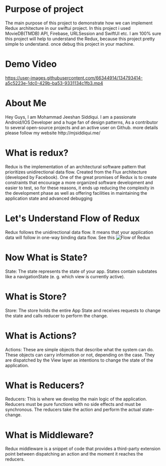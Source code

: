 # Purpose of project
The main purpose of this project to demonstrate how we can implement Redux architecture in our swiftui project. In this project i used MovieDB(TMDB) API, Firebase, URLSession and SwiftUI etc. I am 100% sure this project will help to understand the Redux, because this project pretty simple to understand. once debug this project in your machine.

# Demo Video
https://user-images.githubusercontent.com/66344914/134793414-a5c5223e-1dc0-429b-ba53-9331134c1fb3.mp4

# About Me
<p>Hey Guys, I am Mohammad Jeeshan Siddiqui. I am a passionate Android/IOS Developer and a huge fan of design patterns, As a contributor to several open-source projects and an active user on Github. more details please follow my website http://mjsiddiqui.me/</p>

# What is redux?
Redux is the implementation of an architectural software pattern that prioritizes unidirectional data flow. Created from the Flux architecture (developed by Facebook). One of the great promises of Redux is to create constraints that encourage a more organized software development and easier to test, so for these reasons, it ends up reducing the complexity in the development phase as well as offering facilities in maintaining the application state and advanced debugging

# Let's Understand Flow of Redux
Redux follows the unidirectional data flow. It means that your application data will follow in one-way binding data flow. See this 
![Flow of Redux](https://user-images.githubusercontent.com/66344914/134794011-e505cf21-8008-484d-8b4e-564a32a9f7cc.gif)

# Now What is State?
State: The state represents the state of your app. States contain substates like a navigationState (e. g. which view is currently active).
# What is Store?
Store: The store holds the entire App State and receives requests to change the state and calls reducer to perform the change. 
# What is Actions?
Actions: These are simple objects that describe what the system can do. These objects can carry information or not, depending on the case. They are dispatched by the View layer as intentions to change the state of the application.
# What is Reducers?
Reducers: This is where we develop the main logic of the application. Reducers must be pure functions with no side effects and must be synchronous. The reducers take the action and perform the actual state-change.	
# What is Middleware?
Redux middleware is a snippet of code that provides a third-party extension point between dispatching an action and the moment it reaches the reducers.
